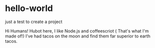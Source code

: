 # hello-world
just a test to create a project

Hi Humans! 
Hubot here, I like Node.js and coffeescriot ( That's what I'm made of!)
I've had tacos on the moon and find them far superior to earth tacos. 
